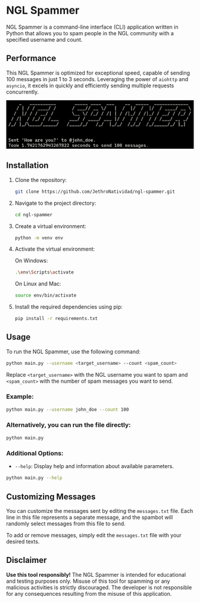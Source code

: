 # NGL Spammer

NGL Spammer is a command-line interface (CLI) application written in Python that allows you to spam people in the NGL community with a specified username and count.

## Performance

This NGL Spammer is optimized for exceptional speed, capable of sending 100 messages in just 1 to 3 seconds. Leveraging the power of `aiohttp` and `asyncio`, it excels in quickly and efficiently sending multiple requests concurrently.

![ngl_spammer-sample](./sample.png)

## Installation

1. Clone the repository:

    ```bash
    git clone https://github.com/JethroNatividad/ngl-spammer.git
    ```

2. Navigate to the project directory:

    ```bash
    cd ngl-spammer
    ```
3. Create a virtual environment:

    ```bash
    python -m venv env
    ```

4. Activate the virtual environment:

    On Windows:

    ```bash
    .\env\Scripts\activate
    ```

    On Linux and Mac:

    ```bash
    source env/bin/activate
    ```

5. Install the required dependencies using pip:

    ```bash
    pip install -r requirements.txt
    ```

## Usage

To run the NGL Spammer, use the following command:


```bash
python main.py --username <target_username> --count <spam_count>
```

Replace `<target_username>` with the NGL username you want to spam and `<spam_count>` with the number of spam messages you want to send.

### Example:

```bash
python main.py --username john_doe --count 100
```

### Alternatively, you can run the file directly:

```bash
python main.py
```

### Additional Options:

- `--help`: Display help and information about available parameters.

```bash
python main.py --help
```

## Customizing Messages

You can customize the messages sent by editing the `messages.txt` file. Each line in this file represents a separate message, and the spambot will randomly select messages from this file to send.

To add or remove messages, simply edit the `messages.txt` file with your desired texts.

## Disclaimer

**Use this tool responsibly!** The NGL Spammer is intended for educational and testing purposes only. Misuse of this tool for spamming or any malicious activities is strictly discouraged. The developer is not responsible for any consequences resulting from the misuse of this application.